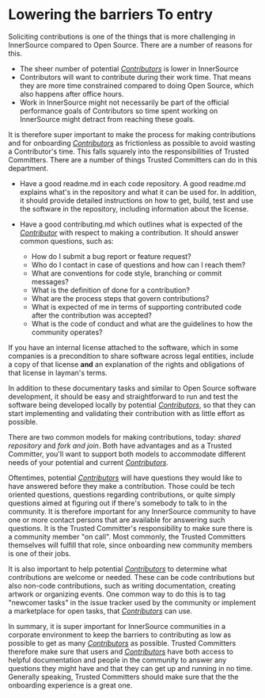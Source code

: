 # Lowering the barriers To entry

Soliciting contributions is one of the things that is more challenging in
InnerSource compared to Open Source. There are a number of reasons for this.

- The sheer number of potential [_Contributors_][CO Introduction] is lower in InnerSource
- Contributors will want to contribute during their work time. That means
  they are more time constrained compared to doing Open Source, which also
  happens after office hours.
- Work in InnerSource might not necessarily be part of the official 
  performance goals of Contributors so time spent working on InnerSource might
  detract from reaching these goals.

It is therefore super important to make the process for making contributions
and for onboarding [_Contributors_][CO Introduction] as frictionless as possible to avoid wasting a
Contributor's time. This falls squarely into the responsibilities of Trusted Committers. There
are a number of things Trusted Committers can do in this department.

- Have a good readme.md in each code repository. A good readme.md explains
  what's in the repository and what it can be used for. In addition, it should
  provide detailed instructions on how to get, build, test and use the software in
  the repository, including information about the license.
- Have a good contributing.md which outlines what is expected of the
  [_Contributor_][CO Introduction] with respect to making a contribution. It should answer common
  questions, such as:

    - How do I submit a bug report or feature request?
    - Who do I contact in case of questions and how can I reach them?
    - What are conventions for code style, branching or commit messages?
    - What is the definition of done for a contribution?
    - What are the process steps that govern contributions?
    - What is expected of me in terms of supporting contributed code after
      the contribution was accepted?
    - What is the code of conduct and what are the guidelines to how the
      community operates?

If you have an internal license attached to the software, which in some
companies is a precondition to share software across legal entities, include a copy
of that license **and** an explanation of the rights and obligations of that
license in layman's terms.
  
In addition to these documentary tasks and similar to Open Source software 
development, it should be easy and straightforward to run and test the software
being developed locally by potential [_Contributors_][CO Introduction], so that they can start
implementing and validating their contribution with as little effort as
possible.

There are two common models for making contributions, today: 
_shared repository_ and _fork and join_. Both have advantages and as a Trusted Committer, 
you'll want to support both models to accommodate different needs of your
potential and current [_Contributors_][CO Introduction].

Oftentimes, potential [_Contributors_][CO Introduction] will have questions they would like to
have answered before they make a contribution. Those could be tech oriented
questions, questions regarding contributions, or quite simply questions aimed at
figuring out if there's somebody to talk to in the community. It is therefore 
important for any InnerSource community to have one or more contact persons
that are available for answering such questions. It is the Trusted Committer's responsibility
to make sure there is a community member "on call". Most commonly, the Trusted Committers
themselves will fulfill that role, since onboarding new community members is
one of their jobs.

It is also important to help potential [_Contributors_][CO Introduction]
to determine what contributions are welcome or needed. These can be code
contributions but also non-code contributions, such as writing documentation,
creating artwork or organizing events. One common way to do this is to tag
"newcomer tasks" in the issue tracker used by the community or implement a
marketplace for open tasks, that [_Contributors_][CO Introduction] can use.

In summary, it is super important for InnerSource communities in a corporate
environment to keep the barriers to contributing as low as possible to get as
many [_Contributors_][CO Introduction] as possible. Trusted Committers therefore make sure that users and
[_Contributors_][CO Introduction] have both access to helpful documentation and people in the
community to answer any questions they might have and that they can get up
and running in no time. Generally speaking, Trusted Committers should make sure that the
the onboarding experience is a great one.

[CO Introduction]: https://github.com/InnerSourceCommons/InnerSourceLearningPath/blob/master/contributor/01-introduction-article.md
